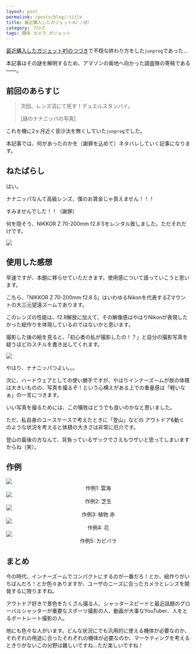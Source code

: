 ```yaml
---
layout: post
permalink: /posts/blog/:title
title: 最近購入したガジェット#2 (嘘)
category: ブログ
tags: 趣味 カメラ ガジェット
---
```

[最近購入したガジェット#1のつづき](https://junprog.github.io/posts/blog/my-gadget2)で不穏な終わり方をした`junprog`であった...

本記事はその謎を解明するため、アマゾンの奥地へ向かった調査隊の寄稿である――。
<!--more-->

## 前回のあらすじ

> 次回、レンズ沼にて死す！デュエルスタンバイ。
>
> [謎のナナニッパの写真]

これを機に2ヶ月近く音沙汰を無くしていた`junprog`でした。

本記事では、何があったのかを（謝罪を込めて）ネタバレしていく記事になります。

## ねたばらし

はい。

ナナニッパなんて高級レンズ、僕のお賃金じゃ買えません！！！

すみませんでした！！（謝罪）

何を隠そう、NIKKOR Z 70-200mm f2.8 Sをレンタル致しました。ただそれだけです。

<img src="https://lh3.googleusercontent.com/pw/ADCreHcQj5zzucZ0pytVBiCO2R9ss0uFV1R7LRUMBl8aoSeHVZy4qVOG3rOqRhxKcX7hIOga-6RF0QRPqyf3ooWL3j9--GpmSOquhEunzIB7kXTvigFH66EqCnSpO--l6W_qV85DJz1bdBJO19iqQsJwHJKyTw=w709-h945-s-no-gm?authuser=0">

## 使用した感想

早速ですが、本題に移らせていただきます。使用感について語っていこうと思います。

こちら、「NIKKOR Z 70-200mm f2.8 S」はいわゆるNikonを代表するZマウントの大三元望遠ズームであります。

このレンズの性能は、f2.8解放に加えて、その解像感はやはりNikonが表現したかった絵作りを体現しているのではないかと思います。

撮影した後の絵を見ると、「初心者の私が撮影したの！？」と自分の撮影写真を疑うほどのスチルを書き出してくれます。

<img src="https://lh3.googleusercontent.com/pw/ADCreHf9j-xtqBZ1VTh22Q8Ov3H7_wmb44Z4nFQYGtlgQhSqqMC0A4avrHlb0bCM5F5o0AH5-Mhl5rR5KZwYl_NluTDc1KrbFIXyj3Jpskf0k9-jcNLAubWYJg0E_BdFreUxRN0i1v3pmz7s1CIsqGfG1D9A5g=w631-h945-s-no-gm?authuser=0">

やはり、ナナニッパつよい。。。

次に、ハードウェアとしての使い勝手ですが、やはりインナーズームが故の体積は大きいものの、写真を撮るぞ！という心構えがある上での重量感は「軽いなぁ」の一言につきます。

いい写真を撮るためには、この犠牲はどうでも良いのかなと思いました。

ただ、私自身のユースケースで考えたときに「登山」などの アウトドア&動く のような状況を考えると体積の大きさは非常に厄介です。

登山の最後の方なんて、背負っているザックでさえもウザいと思ってしまいますからね（笑）。

## 作例

<img src="https://lh3.googleusercontent.com/pw/ADCreHc7ZhLyzcthsk9ZmXu65fd8ricHYG_GGjRgt9pU3DM5t-gIbjqEHYCdi3LeB6yz5feS3sPPso9v-IQeNXJ8fwQiHDXWgucWNZ0YAz2BfB_jajWZYRHfApJs6tSF-TK_ghvc3kz6bSDgb0vd4-5RPQmwgQ=w631-h945-s-no-gm?authuser=0">
<div style="text-align: center">作例1: 雲海</div>

<img src="https://lh3.googleusercontent.com/pw/ADCreHf8HfE2qsREBYfiNwk0XdXh4ysA-D2Amq8haFsDIjN7qVAKI2j_spbUP5xehmuBrnMVJBDajNzk5sxvErsfU3_GRwxBSFS1MyMmd7620eqZX5HPAxWXfByoBvvlSCy_2lOMO-YRTD-Gq9w4ipn9q3M6xg=w1415-h945-s-no-gm?authuser=0">
<div style="text-align: center">作例2: 芝生</div>

<img src="https://lh3.googleusercontent.com/pw/ADCreHdGG393oeejcS7-I9CRaULlCHAO9zUZBzqZ0Z_bC4UyVv8gjl_QNlJsuvw19VKbrrmv-TQb2FEIJ0h7omG14rJ9WItyDOqMg82YUy9u7EXEqpNq8YZXceWZ6w1KpSzdRduFfNP0dZpy59CgPeU1_uIFDw=w1415-h945-s-no-gm?authuser=0">
<div style="text-align: center">作例3: 植物 赤</div>

<img src="https://lh3.googleusercontent.com/pw/ADCreHfg5whxIWxlhaabL3IuQogRrAwdVNTNnGYno2hs-MVH9rNGXSHk5j00FPChDETCQirjoPmlY_ds6VUrjXvJYQ6hjqIqP8sKRL1v_W45eeglIXGAy5QcH0RghfZarX_-CV54_JAlTvrwA_7-eIj4fz4zcg=w1415-h945-s-no-gm?authuser=0">
<div style="text-align: center">作例4: 花</div>

<img src="https://lh3.googleusercontent.com/pw/ADCreHcOtxUSz9i91RhfrWMfQl0h7Li4zTh26FCtDXa4kySTA0CYb7KD1TuLBz-rbJkdy5HYN9za-spnv6pma25_brKpqT4o8o1tI8KFhkORJPmC0KT3iPsb8h7NhFWyGOp0p_mmK73fI8tZHO5C8HniBk6RXQ=w1416-h945-s-no-gm?authuser=0">
<div style="text-align: center">作例5: カピバラ</div>

## まとめ

今の時代、インナーズームでコンパクトにするのが一番だろ！とか、絵作りがいちばんだろ！とか色々ありますが、ユーザのニーズに合ったカメラとレンズを開発するに限りますね。

アウトドア好きで景色をたくさん撮る人、シャッタースピードと最近話題のグローバルシャッターが重要なスポーツ撮影の人、動画が大事なYouTuber、人をとるポートレート撮影の人。

他にも色々な人がいます。どんな状況にでも汎用的に使える機体が必要なのか、それぞれの用途に合ったそれぞれの機体が必要なのか、マーケティングを考えるときりがないこの分野は難しいですね...ただ楽しいですね！
